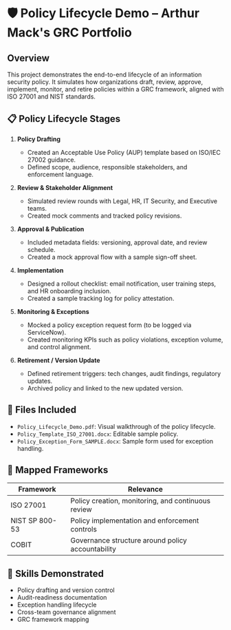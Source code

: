 
# 🛡️ Policy Lifecycle Demo – Arthur Mack's GRC Portfolio

## Overview
This project demonstrates the end-to-end lifecycle of an information security policy. It simulates how organizations draft, review, approve, implement, monitor, and retire policies within a GRC framework, aligned with ISO 27001 and NIST standards.

## 📋 Policy Lifecycle Stages

1. **Policy Drafting**
   - Created an Acceptable Use Policy (AUP) template based on ISO/IEC 27002 guidance.
   - Defined scope, audience, responsible stakeholders, and enforcement language.

2. **Review & Stakeholder Alignment**
   - Simulated review rounds with Legal, HR, IT Security, and Executive teams.
   - Created mock comments and tracked policy revisions.

3. **Approval & Publication**
   - Included metadata fields: versioning, approval date, and review schedule.
   - Created a mock approval flow with a sample sign-off sheet.

4. **Implementation**
   - Designed a rollout checklist: email notification, user training steps, and HR onboarding inclusion.
   - Created a sample tracking log for policy attestation.

5. **Monitoring & Exceptions**
   - Mocked a policy exception request form (to be logged via ServiceNow).
   - Created monitoring KPIs such as policy violations, exception volume, and control alignment.

6. **Retirement / Version Update**
   - Defined retirement triggers: tech changes, audit findings, regulatory updates.
   - Archived policy and linked to the new updated version.

## 📂 Files Included

- `Policy_Lifecycle_Demo.pdf`: Visual walkthrough of the policy lifecycle.
- `Policy_Template_ISO_27001.docx`: Editable sample policy.
- `Policy_Exception_Form_SAMPLE.docx`: Sample form used for exception handling.

## 🔗 Mapped Frameworks

| Framework     | Relevance                                             |
|---------------|--------------------------------------------------------|
| ISO 27001     | Policy creation, monitoring, and continuous review     |
| NIST SP 800-53| Policy implementation and enforcement controls         |
| COBIT         | Governance structure around policy accountability      |

## 🧩 Skills Demonstrated

- Policy drafting and version control
- Audit-readiness documentation
- Exception handling lifecycle
- Cross-team governance alignment
- GRC framework mapping

